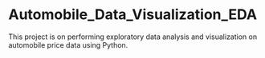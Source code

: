 # Automobile_Data_Visualization_EDA
This project is on performing exploratory data analysis and visualization on automobile price data using Python.
